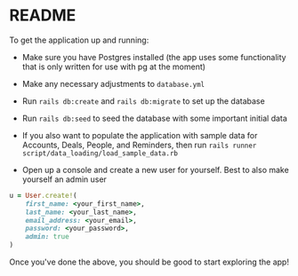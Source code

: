 # README

To get the application up and running:

* Make sure you have Postgres installed (the app uses some functionality that is only written for use with pg at the moment)

* Make any necessary adjustments to `database.yml`

* Run `rails db:create` and `rails db:migrate` to set up the database

* Run `rails db:seed` to seed the database with some important initial data

* If you also want to populate the application with sample data for Accounts, Deals, People, and Reminders, then run `rails runner script/data_loading/load_sample_data.rb`

* Open up a console and create a new user for yourself. Best to also make yourself an admin user

```ruby
u = User.create!(
	first_name: <your_first_name>,
	last_name: <your_last_name>,
	email_address: <your_email>,
	password: <your_password>,
	admin: true
)
```

Once you've done the above, you should be good to start exploring the app!
